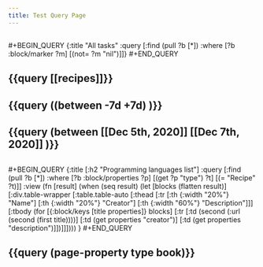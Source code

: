 ```yaml
---
title: Test Query Page
---
```


##
#+BEGIN_QUERY
{:title "All tasks"
 :query [:find (pull ?b [*])
         :where
         [?b :block/marker ?m]
         [(not= ?m "nil")]]}
#+END_QUERY
## {{query [[recipes]]}}
## {{query ((between -7d +7d) )}}
## {{query (between [[Dec 5th, 2020]] [[Dec 7th, 2020]] )}}
##
#+BEGIN_QUERY
{:title [:h2 "Programming languages list"]
 :query [:find (pull ?b [*])
         :where
         [?b :block/properties ?p]
         [(get ?p "type") ?t]
         [(= "Recipe" ?t)]]
 :view (fn [result]
         (when (seq result)
           (let [blocks (flatten result)]
             [:div.table-wrapper
              [:table.table-auto
               [:thead
                [:tr
                 [:th {:width "20%"} "Name"]
                 [:th {:width "20%"} "Creator"]
                 [:th {:width "60%"} "Description"]]]
               [:tbody
                (for [{:block/keys [title properties]} blocks]
                  [:tr
                   [:td (second (:url (second (first title))))]
                   [:td (get properties "creator")]
                   [:td (get properties "description")]])]]])))
 }
#+END_QUERY
## {{query (page-property type book)}}
